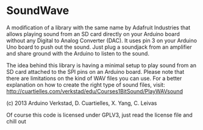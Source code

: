 SoundWave
=========

A modification of a library with the same name by Adafruit Industries that allows playing sound from an SD card directly on your Arduino board without any Digital to Analog Converter (DAC). It uses pin 3 on your Arduino Uno board to push out the sound. Just plug a soundjack from an amplifier and share ground with the Arduino to listen to the sound.

The idea behind this library is having a minimal setup to play sound from an SD card attached to the SPI pins on an Arduino board. Please note that there are limitations on the kind of WAV files you can use. For a better explanation on how to create the right type of sound files, visit: http://cuartielles.com/verkstad/edu/Courses1BitSound/PlayWAVsound

(c) 2013 Arduino Verkstad, D. Cuartielles, X. Yang, C. Leivas

Of course this code is licensed under GPLV3, just read the license file and chill out
